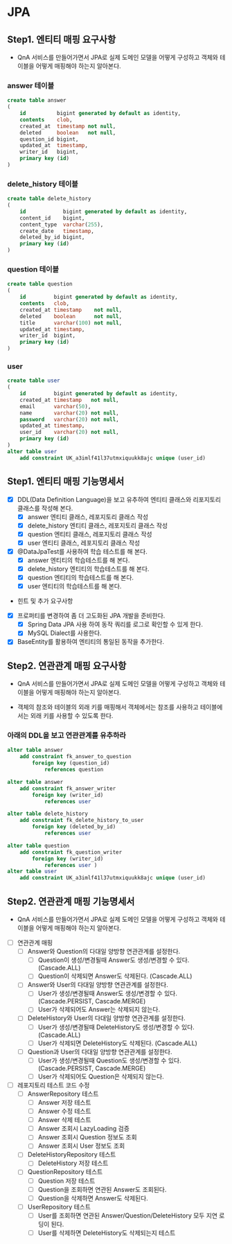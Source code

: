 # JPA

## Step1. 엔티티 매핑 요구사항

- QnA 서비스를 만들어가면서 JPA로 실제 도메인 모델을 어떻게 구성하고 객체와 테이블을 어떻게 매핑해야 하는지 알아본다.

### answer 테이블

```sql
create table answer
(
    id          bigint generated by default as identity,
    contents    clob,
    created_at  timestamp not null,
    deleted     boolean   not null,
    question_id bigint,
    updated_at  timestamp,
    writer_id   bigint,
    primary key (id)
)
```

### delete_history 테이블

```sql
create table delete_history
(
    id            bigint generated by default as identity,
    content_id    bigint,
    content_type  varchar(255),
    create_date   timestamp,
    deleted_by_id bigint,
    primary key (id)
)
```

### question 테이블

```sql
create table question
(
    id         bigint generated by default as identity,
    contents   clob,
    created_at timestamp    not null,
    deleted    boolean      not null,
    title      varchar(100) not null,
    updated_at timestamp,
    writer_id  bigint,
    primary key (id)
)
```

### user

```sql
create table user
(
    id         bigint generated by default as identity,
    created_at timestamp   not null,
    email      varchar(50),
    name       varchar(20) not null,
    password   varchar(20) not null,
    updated_at timestamp,
    user_id    varchar(20) not null,
    primary key (id)
)
alter table user
    add constraint UK_a3imlf41l37utmxiquukk8ajc unique (user_id)
```

## Step1. 엔티티 매핑 기능명세서

- [X] DDL(Data Definition Language)을 보고 유추하여 엔티티 클래스와 리포지토리 클래스를 작성해 본다.
    - [X] answer 엔티티 클래스, 레포지토리 클래스 작성
    - [X] delete_history 엔티티 클래스, 레포지토리 클래스 작성
    - [X] question 엔티티 클래스, 레포지토리 클래스 작성
    - [X] user 엔티티 클래스, 레포지토리 클래스 작성
- [X] @DataJpaTest를 사용하여 학습 테스트를 해 본다.
    - [X] answer 엔티티의 학습테스트를 해 본다.
    - [X] delete_history 엔티티의 학습테스트를 해 본다.
    - [X] question 엔티티의 학습테스트를 해 본다.
    - [X] user 엔티티의 학습테스트를 해 본다.

* 힌트 및 추가 요구사항

- [X] 프로퍼티를 변경하여 좀 더 고도화된 JPA 개발을 준비한다.
    - [X] Spring Data JPA 사용 하여 동작 쿼리를 로그로 확인할 수 있게 한다.
    - [X] MySQL Dialect를 사용한다.
- [X] BaseEntity를 활용하여 엔티티의 통일된 동작을 추가한다.

## Step2. 연관관계 매핑 요구사항

- QnA 서비스를 만들어가면서 JPA로 실제 도메인 모델을 어떻게 구성하고 객체와 테이블을 어떻게 매핑해야 하는지 알아본다.

* 객체의 참조와 테이블의 외래 키를 매핑해서 객체에서는 참조를 사용하고 테이블에서는 외래 키를 사용할 수 있도록 한다.

### 아래의 DDL을 보고 연관관계를 유추하라

```sql
alter table answer
    add constraint fk_answer_to_question
        foreign key (question_id)
            references question

alter table answer
    add constraint fk_answer_writer
        foreign key (writer_id)
            references user

alter table delete_history
    add constraint fk_delete_history_to_user
        foreign key (deleted_by_id)
            references user

alter table question
    add constraint fk_question_writer
        foreign key (writer_id)
            references user )
alter table user
    add constraint UK_a3imlf41l37utmxiquukk8ajc unique (user_id)
```

## Step2. 연관관계 매핑 기능명세서

- QnA 서비스를 만들어가면서 JPA로 실제 도메인 모델을 어떻게 구성하고 객체와 테이블을 어떻게 매핑해야 하는지 알아본다.


- [ ] 연관관계 매핑
    - [ ] Answer와 Question의 다대일 양방향 연관관계를 설정한다.
        - [ ] Question이 생성/변경될때 Answer도 생성/변경할 수 있다. (Cascade.ALL)
        - [ ] Question이 삭제되면 Answer도 삭제된다. (Cascade.ALL)
    - [ ] Answer와 User의 다대일 양방향 연관관계를 설정한다.
        - [ ] User가 생성/변경될때 Answer도 생성/변경할 수 있다. (Cascade.PERSIST, Cascade.MERGE)
        - [ ] User가 삭제되어도 Answer는 삭제되지 않는다.
    - [ ] DeleteHistory와 User의 다대일 양방향 연관관계를 설정한다.
        - [ ] User가 생성/변경될때 DeleteHistory도 생성/변경할 수 있다. (Cascade.ALL)
        - [ ] User가 삭제되면 DeleteHistory도 삭제된다. (Cascade.ALL)
    - [ ] Question과 User의 다대일 양방향 연관관계를 설정한다.
        - [ ] User가 생성/변경될때 Question도 생성/변경할 수 있다. (Cascade.PERSIST, Cascade.MERGE)
        - [ ] User가 삭제되어도 Question은 삭제되지 않는다.
- [ ] 레포지토리 테스트 코드 수정
    - [ ] AnswerRepository 테스트
        - [ ] Answer 저장 테스트
        - [ ] Answer 수정 테스트
        - [ ] Answer 삭제 테스트
        - [ ] Answer 조회시 LazyLoading 검증
        - [ ] Answer 조회시 Question 정보도 조회
        - [ ] Answer 조회시 User 정보도 조회
    - [ ] DeleteHistoryRepository 테스트
        - [ ] DeleteHistory 저장 테스트
    - [ ] QuestionRepository 테스트
        - [ ] Question 저장 테스트
        - [ ] Question을 조회하면 연관된 Answer도 조회된다.
        - [ ] Question을 삭제하면 Answer도 삭제된다.
    - [ ] UserRepository 테스트
        - [ ] User를 조회하면 연관된 Answer/Question/DeleteHistory 모두 지연 로딩이 된다.
        - [ ] User를 삭제하면 DeleteHistory도 삭제되는지 테스트